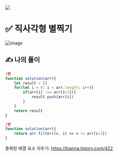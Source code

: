 ![](https://images.velog.io/images/make_w/post/469b5532-e056-4770-b04b-e9eaecf10fe4/js%E1%84%8B%E1%85%B5%E1%84%86%E1%85%B5%E1%84%8C%E1%85%B5.png)
# ✅ 직사각형 별찍기
![image](https://user-images.githubusercontent.com/97653052/158094060-56884919-b39e-4af3-a861-1cc7296f2e9d.png)

## ✍ 나의 풀이

```javascript
1번
function solution(arr){
    let result = []
    for(let i = 0; i < arr.length; i++){
        if(arr[i] !== arr[i+1]){
            result.push(arr[i])
        }
    }
    return result
}

2번
function solution(arr){
    return arr.filter((v, i) => v != arr[i+1])
}

```
중복된 배열 요소 지우기: https://hianna.tistory.com/422
